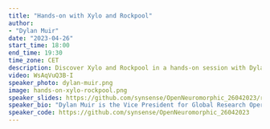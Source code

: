 ```yaml
---
title: "Hands-on with Xylo and Rockpool"
author: 
- "Dylan Muir"
date: "2023-04-26"
start_time: 18:00
end_time: 19:30
time_zone: CET
description: Discover Xylo and Rockpool in a hands-on session with Dylan Muir, exploring cutting-edge neural computation architectures and signal processing.
video: WsAqVuQ3B-I
speaker_photo: dylan-muir.png
image: hands-on-xylo-rockpool.png
speaker_slides: https://github.com/synsense/OpenNeuromorphic_26042023/raw/main/slides.pdf
speaker_bio: "Dylan Muir is the Vice President for Global Research Operations; Director for Algorithms and Applications; and Director for Global Business Development at SynSense. Dr. Muir is a specialist in architectures for neural computation. He has published extensively in computational and experimental neuroscience. At SynSense he is responsible for the company research vision, and directing development of neural architectures for signal processing. Dr. Muir holds a Doctor of Science (PhD) from ETH Zurich, and undergraduate degrees (Masters) in Electronic Engineering and in Computer Science from QUT, Australia."
speaker_code: https://github.com/synsense/OpenNeuromorphic_26042023
---
```




